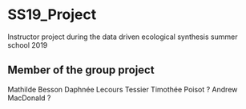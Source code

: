 # SS19_Project
Instructor project during the data driven ecological synthesis summer school 2019

## Member of the group project
Mathilde Besson
Daphnée Lecours Tessier
Timothée Poisot ?
Andrew MacDonald ?

